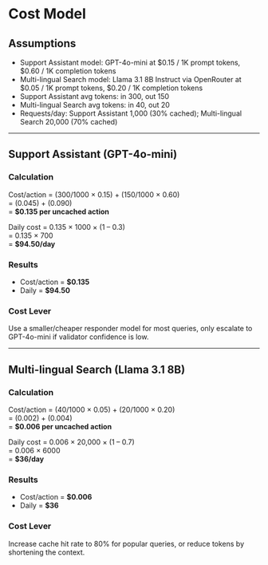 # Cost Model

## Assumptions
- Support Assistant model: GPT-4o-mini at $0.15 / 1K prompt tokens, $0.60 / 1K completion tokens  
- Multi-lingual Search model: Llama 3.1 8B Instruct via OpenRouter at $0.05 / 1K prompt tokens, $0.20 / 1K completion tokens  
- Support Assistant avg tokens: in 300, out 150  
- Multi-lingual Search avg tokens: in 40, out 20  
- Requests/day: Support Assistant 1,000 (30% cached); Multi-lingual Search 20,000 (70% cached)  

---

## Support Assistant (GPT-4o-mini)

### Calculation
Cost/action = (300/1000 × 0.15) + (150/1000 × 0.60)  
= (0.045) + (0.090)  
= **$0.135 per uncached action**

Daily cost = 0.135 × 1000 × (1 – 0.3)  
= 0.135 × 700  
= **$94.50/day**

### Results
- Cost/action = **$0.135**  
- Daily = **$94.50**

### Cost Lever
Use a smaller/cheaper responder model for most queries, only escalate to GPT-4o-mini if validator confidence is low.

---

## Multi-lingual Search (Llama 3.1 8B)

### Calculation
Cost/action = (40/1000 × 0.05) + (20/1000 × 0.20)  
= (0.002) + (0.004)  
= **$0.006 per uncached action**

Daily cost = 0.006 × 20,000 × (1 – 0.7)  
= 0.006 × 6000  
= **$36/day**

### Results
- Cost/action = **$0.006**  
- Daily = **$36**
  
### Cost Lever
Increase cache hit rate to 80% for popular queries, or reduce tokens by shortening the context.
